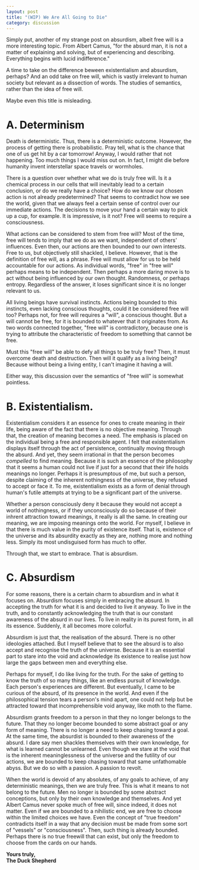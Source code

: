 ```yaml
---
layout: post
title: "(WIP) We Are All Going to Die"
category: discussion
---
```


Simply put, another of my strange post on absurdism, albeit free will is a more interesting topic. From Albert Camus, "for the absurd man, it is not a matter of explaining and solving, but of experiencing and describing. Everything begins with lucid indifference."

A time to take on the difference beween existentialism and absurdism, perhaps? And an odd take on free will, which is vastly irrelevant to human society but relevant as a dissection of words. The studies of semantics, rather than the idea of free will.

Maybe even this title is misleading.

# A. Determinism 
Death is deterministic. Thus, there is a deterministic outcome. However, the process of getting there is probabilistic. Pray tell, what is the chance that one of us get hit by a car tomorrow! Anyway, I would rather that not happening. Too much things I would miss out on. In fact, I might die before humanity invent interstellar space travels or wormholes. 

There is a question over whether what we do is truly free will. Is it a chemical process in our cells that will inevitably lead to a certain conclusion, or do we really have a choice? How do we know our chosen action is not already predetermined? That seems to contradict how we see the world, given that we always feel a certain sense of control over our immediate actions. The decisions to move your hand a certain way to pick up a cup, for example. It is impressive, is it not? Free will seems to require a consciousness.

What actions can be considered to stem from free will? Most of the time, free will tends to imply that we do as we want, independent of others' influences. Even then, our actions are then bounded to our own interests. Free to us, but objectively still shackled, I believe. However, that is the definition of free will, as a phrase. Free will must allow for us to be held accountable for our actions. As individual words, "free" in "free will" perhaps means to be independent. Then perhaps a more daring move is to act without being influenced by our own thought. Randomness, or perhaps entropy. Regardless of the answer, it loses significant since it is no longer relevant to us.

All living beings have survival instincts. Actions being bounded to this instincts, even lacking conscious thoughts, could it be considered free will too? Perhaps not, for free will requires a "will", a conscious thought. But a will cannot be free, for it is bounded to whatever that it originates from. As two words connected together, "free will" is contradictory, because one is trying to attribute the characteristic of freedom to something that cannot be free.

Must this "free will" be able to defy all things to be truly free? Then, it must overcome death and destruction. Then will it qualify as a living being? Because without being a living entity, I can't imagine it having a will.

Either way, this discussion over the semantics of "free will" is somewhat pointless.

# B. Existentialism.
Existentialism considers it an essence for ones to create meaning in their life, being aware of the fact that there is no objective meaning. Through that, the creation of meaning becomes a need. The emphasis is placed on the individual being a free and responsible agent. I felt that existentialism displays itself through the act of persistence, continually moving through the absurd. And yet, they seem irrational in that the person becomes _compelled_ to find meaning. Because it is such an essence of the philosophy that it seems a human could not live if just for a second that their life holds meanings no longer. Perhaps it is presumptous of me, but such a person, despite claiming of the inherent nothingness of the universe, they refused to accept or face it. To me, existentialism exists as a form of denial through human's futile attempts at trying to be a significant part of the universe. 

Whether a person consciously deny it because they would not accept a world of nothingness, or if they unconsciously do so because of their inhrent attraction toward meanings, it really is all the same. In creating our meaning, we are imposing meanings onto the world. For myself, I believe in that there is much value in the purity of existence itself. That is, existence of the universe and its absurdity exactly as they are, nothing more and nothing less. Simply its most undisguised form has much to offer.

Through that, we start to embrace. That is absurdism.

# C. Absurdism
For some reasons, there is a certain charm to absurdism and in what it focuses on. Absurdism focuses simply in embracing the absurd. In accepting the truth for what it is and decided to live it anyway. To live in the truth, and to constantly acknowledging the truth that is our constant awareness of the absurd in our lives. To live in reality in its purest form, in all its essence. Suddenly, it all becomes more colorful.

Absurdism is just that, the realisation of the absurd. There is no other ideologies attached. But I myself believe that to see the absurd is to also accept and recognise the truth of the universe. Because it is an essential part to stare into the void and acknowledge its existence to realise just how large the gaps between men and everything else.

Perhaps for myself, I do like living for the truth. For the sake of getting to know the truth of so many things, like an endless pursuit of knowledge. Each person's experiences are different. But eventually, I came to be curious of the absurd, of its presence in the world. And even if the philosophical tension tears a person's mind apart, one could not help but be attracted toward that incomprehensible void anyway, like moth to the flame. 

Absurdism grants freedom to a person in that they no longer belongs to the future. That they no longer become bounded to some abstract goal or any form of meaning. There is no longer a need to keep chasing toward a goal. At the same time, the absurdist is bounded to their awareness of the absurd. I dare say men shackles themselves with their own knowledge, for what is learned cannot be unlearned. Even though we stare at the void that is the inherent meaninglessness of the universe and the futility of our actions, we are bounded to keep chasing toward that same unfathomable abyss. But we do so with a passion. A passion to revolt.

When the world is devoid of any absolutes, of any goals to achieve, of any deterministic meanings, then we are truly free. This is what it means to not belong to the future. Men no longer is bounded by some abstract conceptions, but only by their own knowledge and themselves. And yet Albert Camus never spoke much of free will, since indeed, it does not matter. Even if we are bounded to a nihilistic end, we are free to choose within the limited choices we have. Even the concept of "true freedom" contradicts itself in a way that any decision must be made from some sort of "vessels" or "consciousness". Then, such thing is already bounded. Perhaps there is no true freewill that can exist, but only the freedom to choose from the cards on our hands.

**Yours truly,<br>
The Duck Shepherd**

